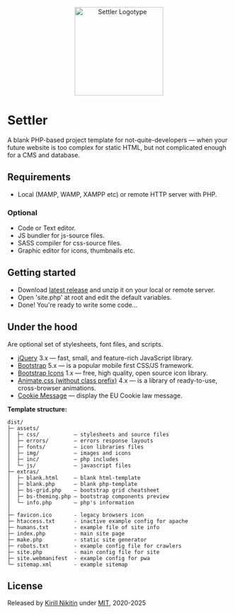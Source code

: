 <p align="center">
  <a href="https://kiriniy.github.io/settler/">
    <picture>
      <source media="(prefers-color-scheme: dark)" srcset="https://kiriniy.github.io/settler/assets/img/settler-repo-logo_darkmode.png">
      <source media="(prefers-color-scheme: light)" srcset="https://kiriniy.github.io/settler/assets/img/settler-repo-logo.png">
      <img src="https://kiriniy.github.io/settler/assets/img/settler-repo-logo.png" alt="Settler Logotype" width="200" height="200">
    </picture>
  </a>
</p>

# Settler

A blank PHP-based project template for not-quite-developers — when your future website is too complex for static HTML, but not complicated enough for a CMS and database.

## Requirements
 - Local (MAMP, WAMP, XAMPP etc) or remote HTTP server with PHP.
### Optional
 - Code or Text editor.
 - JS bundler for js-source files.
 - SASS compiler for css-source files.
 - Graphic editor for icons, thumbnails etc.

## Getting started
 - Download [latest release](https://github.com/kiriniy/settler/releases/latest) and unzip it on your local or remote server.
 - Open 'site.php' at root and edit the default variables.
 - Done! You're ready to write some code...

## Under the hood

Are optional set of stylesheets, font files, and scripts.

  - [jQuery](https://jquery.com) 3.x — fast, small, and feature-rich JavaScript library.
  - [Bootstrap](https://getbootstrap.com) 5.x — is a popular mobile first CSS/JS framework.
  - [Bootstrap Icons](https://icons.getbootstrap.com) 1.x — free, high quality, open source icon library.
  - [Animate.css (without class prefix)](https://animate.style) 4.x — is a library of ready-to-use, cross-browser animations.
  - [Cookie Message](https://github.com/studio24/cookie-message/) — display the EU Cookie law message.

**Template structure:**

  ```text
dist/
├─ assets/
│  ├─ css/           — stylesheets and source files
│  ├─ errors/        — errors response layouts 
│  ├─ fonts/         — icon libraries files 
│  ├─ img/           — images and icons
│  ├─ inc/           — php includes
│  └─ js/            — javascript files
├─ extras/
│  ├─ blank.html     — blank html-template
│  ├─ blank.php      — blank php-template
│  ├─ bs-grid.php    — bootstrap grid cheatsheet
│  ├─ bs-theming.php – bootstrap components preview
│  └─ info.php       – php's information
│
├─ favicon.ico       - legacy browsers icon
├─ htaccess.txt      - inactive example config for apache
├─ humans.txt        - example file of site info
├─ index.php         - main site page
├─ make.php          - static site generator
├─ robots.txt        - example config file for crawlers
├─ site.php          - main config file for site
├─ site.webmanifest  - example config for pwa
└─ sitemap.xml       - example sitemap 
  ```

## License

Released by [Kirill Nikitin](https://github.com/Kiriniy) under [MIT](https://github.com/kiriniy/settler/blob/master/LICENSE), 2020-2025